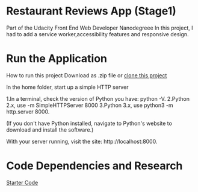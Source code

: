 # Restaurant Reviews App (Stage1)
Part of the Udacity Front End Web Developer Nanodegreee
In this project, I had to add a service worker,accessibility features and responsive design.

# Run the Application
How to run this project
Download as .zip file or [clone this project](https://github.com/siphiwemanda/restaurant_reviews_app.git)

In the home folder, start up a simple HTTP server

1.In a terminal, check the version of Python you have: python -V.
2.Python 2.x, use -m SimpleHTTPServer 8000
3.Python 3.x, use python3 -m http.server 8000.

(If you don't have Python installed, navigate to Python's website to download and install the software.)

With your server running, visit the site: http://localhost:8000.


# Code Dependencies and Research
[Starter Code](https://github.com/udacity/mws-restaurant-stage-1)
